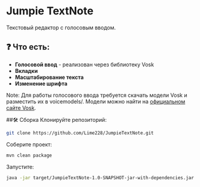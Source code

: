 # Jumpie TextNote

Текстовый редактор с голосовым вводом.

## ❓ Что есть:

- **Голосовой ввод** - реализован через библиотеку Vosk
- **Вкладки**
- **Масштабирование текста**
- **Изменение шрифта**

Note: Для работы голосового ввода требуется скачать модели Vosk и разместить их в voicemodels/. Модели можно найти на [официальном сайте Vosk](https://alphacephei.com/vosk/models).

##🛠️ Сборка
Клонируйте репозиторий:
```bash
git clone https://github.com/Lime228/JumpieTextNote.git
```
Соберите проект:
```bash
mvn clean package
```
Запустите:

```bash
java -jar target/JumpieTextNote-1.0-SNAPSHOT-jar-with-dependencies.jar
```
